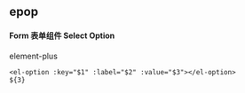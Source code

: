 ## epop
#### Form 表单组件 Select Option
element-plus <el-option>
```
<el-option :key="$1" :label="$2" :value="$3"></el-option>
${3}
```